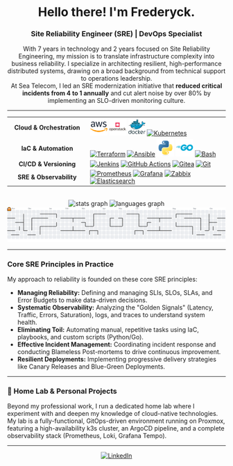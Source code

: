 <h1 align="center">
  Hello there! I'm Frederyck.
</h1>
<h3 align="center">Site Reliability Engineer (SRE) | DevOps Specialist</h3>

<p align="center">
  With 7 years in technology and 2 years focused on Site Reliability Engineering, my mission is to translate infrastructure complexity into business reliability. I specialize in architecting resilient, high-performance distributed systems, drawing on a broad background from technical support to operations leadership.
  <br />
  At Sea Telecom, I led an SRE modernization initiative that <strong>reduced critical incidents from 4 to 1 annually</strong> and cut alert noise by over 80% by implementing an SLO-driven monitoring culture.
</p>

---

<div align="center">

<table>
  <tr>
    <td align="center" width="170"><strong>Cloud & Orchestration</strong></td>
    <td>
      <a href="https://aws.amazon.com" target="_blank" rel="noreferrer"><img src="https://raw.githubusercontent.com/devicons/devicon/master/icons/amazonwebservices/amazonwebservices-original-wordmark.svg" alt="AWS" width="40" height="40"/></a>
      <a href="https://www.openstack.org/" target="_blank" rel="noreferrer"><img src="https://raw.githubusercontent.com/devicons/devicon/master/icons/openstack/openstack-original-wordmark.svg" alt="OpenStack" width="40" height="40"/></a>
      <a href="https://www.docker.com/" target="_blank" rel="noreferrer"><img src="https://raw.githubusercontent.com/devicons/devicon/master/icons/docker/docker-original-wordmark.svg" alt="Docker" width="40" height="40"/></a>
      <a href="https://kubernetes.io" target="_blank" rel="noreferrer"><img src="https://www.vectorlogo.zone/logos/kubernetes/kubernetes-icon.svg" alt="Kubernetes" width="40" height="40"/></a>
    </td>
  </tr>
  <tr>
    <td align="center"><strong>IaC & Automation</strong></td>
    <td>
      <a href="https://www.terraform.io/" target="_blank" rel="noreferrer"><img src="https://www.vectorlogo.zone/logos/terraformio/terraformio-icon.svg" alt="Terraform" width="40" height="40"/></a>
      <a href="https://www.ansible.com/" target="_blank" rel="noreferrer"><img src="https://www.vectorlogo.zone/logos/ansible/ansible-icon.svg" alt="Ansible" width="40" height="40"/></a>
      <a href="https://www.python.org" target="_blank" rel="noreferrer"><img src="https://raw.githubusercontent.com/devicons/devicon/master/icons/python/python-original.svg" alt="Python" width="40" height="40"/></a>
      <a href="https://golang.org" target="_blank" rel="noreferrer"><img src="https://raw.githubusercontent.com/devicons/devicon/master/icons/go/go-original-wordmark.svg" alt="Go" width="40" height="40"/></a>
      <a href="https://www.gnu.org/software/bash/" target="_blank" rel="noreferrer"><img src="https://www.vectorlogo.zone/logos/gnu_bash/gnu_bash-icon.svg" alt="Bash" width="40" height="40"/></a>
    </td>
  </tr>
  <tr>
    <td align="center"><strong>CI/CD & Versioning</strong></td>
    <td>
      <a href="https://www.jenkins.io" target="_blank" rel="noreferrer"><img src="https://www.vectorlogo.zone/logos/jenkins/jenkins-icon.svg" alt="Jenkins" width="40" height="40"/></a>
      <a href="https://github.com/features/actions" target="_blank" rel="noreferrer"><img src="https://www.vectorlogo.zone/logos/github_actions/github_actions-icon.svg" alt="GitHub Actions" width="40" height="40"/></a>
      <a href="https://about.gitea.com/" target="_blank" rel="noreferrer"><img src="https://www.vectorlogo.zone/logos/gitea/gitea-icon.svg" alt="Gitea" width="40" height="40"/></a>
      <a href="https://git-scm.com/" target="_blank" rel="noreferrer"><img src="https://www.vectorlogo.zone/logos/git-scm/git-scm-icon.svg" alt="Git" width="40" height="40"/></a>
    </td>
  </tr>
  <tr>
    <td align="center"><strong>SRE & Observability</strong></td>
    <td>
      <a href="https://prometheus.io/" target="_blank" rel="noreferrer"><img src="https://www.vectorlogo.zone/logos/prometheusio/prometheusio-icon.svg" alt="Prometheus" width="40" height="40"/></a>
      <a href="https://grafana.com" target="_blank" rel="noreferrer"><img src="https://www.vectorlogo.zone/logos/grafana/grafana-icon.svg" alt="Grafana" width="40" height="40"/></a>
      <a href="https://www.zabbix.com/" target="_blank" rel="noreferrer"><img src="https://www.vectorlogo.zone/logos/zabbix/zabbix-icon.svg" alt="Zabbix" width="40" height="40"/></a>
      <a href="https://www.elastic.co/elasticsearch/" target="_blank" rel="noreferrer"><img src="https://www.vectorlogo.zone/logos/elastic/elastic-icon.svg" alt="Elasticsearch" width="40" height="40"/></a>
    </td>
  </tr>
</table>

<br>

  <img src="https://github-readme-stats.vercel.app/api?username=frederycksales&show_icons=true&include_all_commits=true&count_private=true&theme=github_dark&hide_border=true" height="150" alt="stats graph"  />
  <img src="https://github-readme-stats.vercel.app/api/top-langs?username=frederycksales&layout=compact&theme=github_dark&hide_border=true" height="150" alt="languages graph"  />

<br>

<picture>
  <source media="(prefers-color-scheme: dark)" srcset="https://raw.githubusercontent.com/frederycksales/frederycksales/output/pacman-contribution-graph-dark.svg">
  <source media="(prefers-color-scheme: light)" srcset="https://raw.githubusercontent.com/frederycksales/frederycksales/output/pacman-contribution-graph.svg">
  <img alt="pacman contribution graph" src="https://raw.githubusercontent.com/frederycksales/frederycksales/output/pacman-contribution-graph.svg">
</picture>

</div>

---

### Core SRE Principles in Practice

My approach to reliability is founded on these core SRE principles:

- **Managing Reliability:** Defining and managing SLIs, SLOs, SLAs, and Error Budgets to make data-driven decisions.
- **Systematic Observability:** Analyzing the "Golden Signals" (Latency, Traffic, Errors, Saturation), logs, and traces to understand system health.
- **Eliminating Toil:** Automating manual, repetitive tasks using IaC, playbooks, and custom scripts (Python/Go).
- **Effective Incident Management:** Coordinating incident response and conducting Blameless Post-mortems to drive continuous improvement.
- **Resilient Deployments:** Implementing progressive delivery strategies like Canary Releases and Blue-Green Deployments.

---

### 🚀 Home Lab & Personal Projects

Beyond my professional work, I run a dedicated home lab where I experiment with and deepen my knowledge of cloud-native technologies. My lab is a fully-functional, GitOps-driven environment running on Proxmox, featuring a high-availability k3s cluster, an ArgoCD pipeline, and a complete observability stack (Prometheus, Loki, Grafana Tempo).

---

<p align="center">
  <a href="https://linkedin.com/in/frederyck-baleeiro-espinheiro-sales-4836b4125" target="_blank">
    <img src="https://img.shields.io/badge/LinkedIn-0077B5?style=for-the-badge&logo=linkedin&logoColor=white" alt="LinkedIn"/>
  </a>
</p>